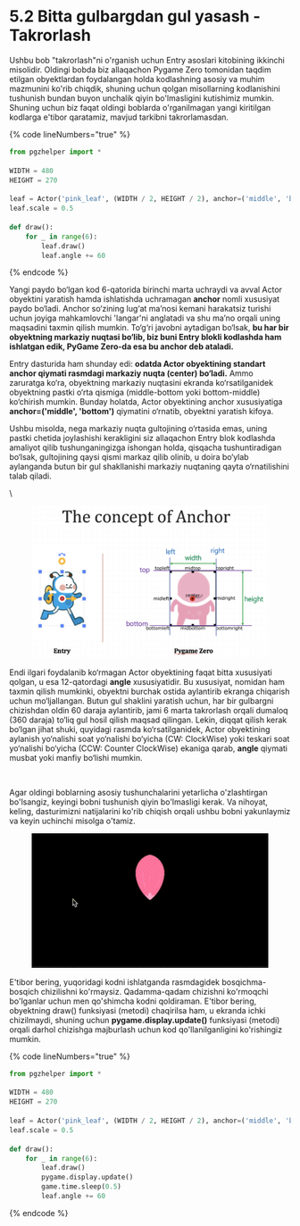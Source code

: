 # 5.2 Bitta gulbargdan gul yasash - Takrorlash



Ushbu bob "takrorlash"ni o'rganish uchun Entry asoslari kitobining ikkinchi misolidir. Oldingi bobda biz allaqachon Pygame Zero tomonidan taqdim etilgan obyektlardan foydalangan holda kodlashning asosiy va muhim mazmunini ko'rib chiqdik, shuning uchun qolgan misollarning kodlanishini tushunish bundan buyon unchalik qiyin bo'lmasligini kutishimiz mumkin. Shuning uchun biz faqat oldingi boblarda o'rganilmagan yangi kiritilgan kodlarga e'tibor qaratamiz, mavjud tarkibni takrorlamasdan.

{% code lineNumbers="true" %}
```python
from pgzhelper import *

WIDTH = 480
HEIGHT = 270

leaf = Actor('pink_leaf', (WIDTH / 2, HEIGHT / 2), anchor=('middle', 'bottom'))
leaf.scale = 0.5

def draw():
    for _ in range(6):
        leaf.draw()
        leaf.angle += 60
```
{% endcode %}

Yangi paydo bo‘lgan kod 6-qatorida birinchi marta uchraydi va avval Actor obyektini yaratish hamda ishlatishda uchramagan **anchor** nomli xususiyat paydo bo‘ladi. Anchor so‘zining lug‘at ma’nosi kemani harakatsiz turishi uchun joyiga mahkamlovchi 'langar'ni anglatadi va shu ma’no orqali uning maqsadini taxmin qilish mumkin. To‘g‘ri javobni aytadigan bo‘lsak, **bu har bir obyektning markaziy nuqtasi bo‘lib, biz buni Entry blokli kodlashda ham ishlatgan edik, PyGame Zero-da esa bu anchor deb ataladi.**

Entry dasturida ham shunday edi: **odatda Actor obyektining standart anchor qiymati rasmdagi markaziy nuqta (center) bo‘ladi.** Ammo zaruratga ko‘ra, obyektning markaziy nuqtasini ekranda ko‘rsatilganidek obyektning pastki o‘rta qismiga (middle-bottom yoki bottom-middle) ko‘chirish mumkin. Bunday holatda, Actor obyektining anchor xususiyatiga **anchor=('middle', 'bottom')** qiymatini o‘rnatib, obyektni yaratish kifoya.

Ushbu misolda, nega markaziy nuqta gultojining o‘rtasida emas, uning pastki chetida joylashishi kerakligini siz allaqachon Entry blok kodlashda amaliyot qilib tushunganingizga ishongan holda, qisqacha tushuntiradigan bo‘lsak, gultojining qaysi qismi markaz qilib olinib, u doira bo‘ylab aylanganda butun bir gul shakllanishi markaziy nuqtaning qayta o‘rnatilishini talab qiladi.

\


<figure><img src="../.gitbook/assets/image (5).png" alt=""><figcaption></figcaption></figure>

Endi ilgari foydalanib ko‘rmagan Actor obyektining faqat bitta xususiyati qolgan, u esa 12-qatordagi **angle** xususiyatidir. Bu xususiyat, nomidan ham taxmin qilish mumkinki, obyektni burchak ostida aylantirib ekranga chiqarish uchun mo‘ljallangan. Butun gul shaklini yaratish uchun, har bir gulbargni chizishdan oldin 60 daraja aylantirib, jami 6 marta takrorlash orqali dumaloq (360 daraja) to‘liq gul hosil qilish maqsad qilingan. Lekin, diqqat qilish kerak bo‘lgan jihat shuki, quyidagi rasmda ko‘rsatilganidek, Actor obyektining aylanish yo‘nalishi soat yo‘nalishi bo‘yicha (CW: ClockWise) yoki teskari soat yo‘nalishi bo‘yicha (CCW: Counter ClockWise) ekaniga qarab, **angle** qiymati musbat yoki manfiy bo‘lishi mumkin.

<figure><img src="../.gitbook/assets/image (4).avif" alt="" width="563"><figcaption></figcaption></figure>

Agar oldingi boblarning asosiy tushunchalarini yetarlicha o'zlashtirgan bo'lsangiz, keyingi bobni tushunish qiyin bo'lmasligi kerak. Va nihoyat, keling, dasturimizni natijalarini ko'rib chiqish orqali ushbu bobni yakunlaymiz va keyin uchinchi misolga o'tamiz.

<figure><img src="../.gitbook/assets/imagegg.gif" alt=""><figcaption></figcaption></figure>

E'tibor bering, yuqoridagi kodni ishlatganda rasmdagidek bosqichma-bosqich chizilishni ko'rmaysiz. Qadamma-qadam chizishni ko'rmoqchi bo'lganlar uchun men qo'shimcha kodni qoldiraman. E'tibor bering, obyektning draw() funksiyasi (metodi) chaqirilsa ham, u ekranda ichki chizilmaydi, shuning uchun **pygame.display.update()** funksiyasi (metodi) orqali darhol chizishga majburlash uchun kod qo'llanilganligini ko'rishingiz mumkin.

{% code lineNumbers="true" %}
```python
from pgzhelper import *

WIDTH = 480
HEIGHT = 270

leaf = Actor('pink_leaf', (WIDTH / 2, HEIGHT / 2), anchor=('middle', 'bottom'))
leaf.scale = 0.5

def draw():
    for _ in range(6):
        leaf.draw()
        pygame.display.update()
        game.time.sleep(0.5)
        leaf.angle += 60
```
{% endcode %}
